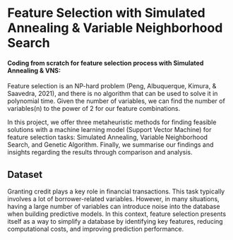 # Feature Selection with Simulated Annealing & Variable Neighborhood Search

#### Coding from scratch for feature selection process with Simulated Annealing & VNS:

Feature selection is an NP-hard problem (Peng, Albuquerque, Kimura, & Saavedra, 2021), and there is no algorithm that can be used to solve it in polynomial time. Given the number of variables, we can find the number of variables(n) to the power of 2 for our feature combinations.

In this project, we offer three metaheuristic methods for finding feasible solutions with a machine learning model (Support Vector Machine) for feature selection tasks: Simulated Annealing, Variable Neighborhood Search, and Genetic Algorithm. Finally, we summarise our findings and insights regarding the results through comparison and analysis.

## Dataset
Granting credit plays a key role in financial transactions. This task typically involves a lot of borrower-related variables. However, in many situations, having a large number of variables can introduce noise into the database when building predictive models. In this context, feature selection presents itself as a way to simplify a database by identifying key features, reducing computational costs, and improving prediction performance. 
